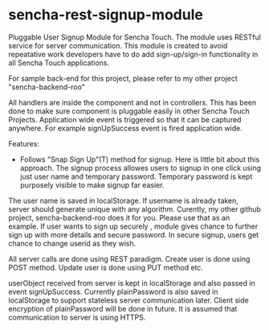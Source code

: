 sencha-rest-signup-module
=========================

Pluggable User Signup Module for Sencha Touch. The module uses RESTful service for server communication. This module is created to avoid repeatative work developers have to do add sign-up/sign-in functionality in all Sencha Touch applications. 

For sample back-end for this project, please refer to my other project "sencha-backend-roo"

All handlers are inside the component and not in controllers. This has been done to make sure component is pluggable easily in other Sencha Touch Projects.
Application wide event is triggered so that it can be captured anywhere. 
For example signUpSuccess event is fired application wide.

Features:
* Follows "Snap Sign Up"(T) method for signup. Here is little bit about this approach.
The signup process allowes users to signup in one click using just user name and temporary password.
Temporary password is kept purposely visible to make signup far easier.

The user name is saved in localStorage. If username is already taken, server should generate unique with any algorithm. Curently, my other github project, sencha-backend-roo does it for you. Please use that as an example.
If user wants to sign up securely , module gives chance to further sign up with more details and secure password. In secure signup, users get chance to change userid as they wish.

All server calls are done using REST paradigm. Create user is done using POST method. Update user is done using PUT method etc. 

userObject received from server is kept in localStorage and also passed in event signUpSuccess. Currently plainPassword is also saved in localStorage to support stateless server communication later. Client side encryption of plainPassword will be done in future. It is assumed that communication to server is using HTTPS. 
